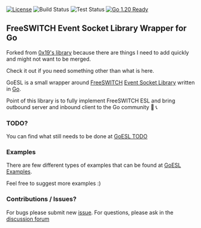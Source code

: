 [![License](http://img.shields.io/badge/license-MIT-blue.svg?style=flat)](https://github.com/byoungdale/goesl/tree/master/LICENSE)
![Build Status](https://github.com/byoungdale/goesl/actions/workflows/build.yml/badge.svg?event=push)
![Test Status](https://github.com/byoungdale/goesl/actions/workflows/test.yml/badge.svg?event=push)
[![Go 1.20 Ready](https://img.shields.io/badge/Go%201.20-Ready-green.svg?style=flat)]()

## FreeSWITCH Event Socket Library Wrapper for Go

Forked from [0x19's library](https://github.com/0x19/goesl/) because there are things I need to add quickly and might not want to be merged.

Check it out if you need something other than what is here.

GoESL is a small wrapper around [FreeSWITCH](https://freeswitch.org/) [Event Socket Library](https://wiki.freeswitch.org/wiki/Event_Socket_Library) written in [Go](http://golang.org).

Point of this library is to fully implement FreeSWITCH ESL and bring outbound server and inbound client to the Go community :green_heart: :telephone_receiver:

### TODO?

You can find what still needs to be done at [GoESL TODO](https://github.com/byoungdale/goesl/blob/master/TODO.md)


### Examples

There are few different types of examples that can be found at [GoESL Examples](https://github.com/byoungdale/goesl/tree/master/examples).

Feel free to suggest more examples :)


### Contributions / Issues?

For bugs please submit new [issue](https://github.com/byoungdale/goesl/issues/new). For questions, please ask in the [discussion forum](https://github.com/byoungdale/goesl/discussions)

